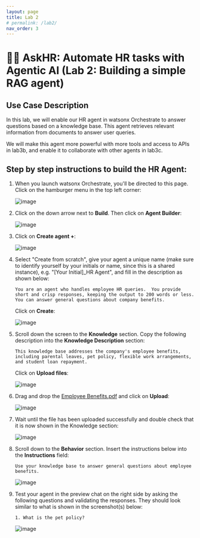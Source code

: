 ```yaml
---
layout: page
title: Lab 2
# permalink: /lab2/
nav_order: 3
---
```

# 🧑‍💼 AskHR: Automate HR tasks with Agentic AI (Lab 2: Building a simple RAG agent)
    
## Use Case Description


In this lab, we will enable our HR agent in watsonx Orchestrate to answer questions based on a knowledge base. This agent retrieves relevant information from documents to answer user queries.

We will make this agent more powerful with more tools and access to APIs in lab3b, and enable it to collaborate with other agents in lab3c.


## Step by step instructions to build the HR Agent:

1. When you launch watsonx Orchestrate, you'll be directed to this page. Click on the hamburger menu in the top left corner:

    ![image](./imgs/lab-3a/step1.png)

1. Click on the down arrow next to **Build**.  Then click on **Agent Builder**:

    ![image](./imgs/lab-3a/step2.png)

1. Click on **Create agent +**:

    ![image](./imgs/lab-3a/step3.png)

1. Select "Create from scratch", give your agent a unique name (make sure to identify yourself by your initials or name, since this is a shared instance), e.g. "[Your Initial]_HR Agent", and fill in the description as shown below: 

    ```
    You are an agent who handles employee HR queries.  You provide short and crisp responses, keeping the output to 200 words or less. You can answer general questions about company benefits.
    ```  

    Click on **Create**:

    ![image](./imgs/lab-3a/hr_step4.png)

1. Scroll down the screen to the **Knowledge** section. Copy the following description into the **Knowledge Description** section:

    ```
    This knowledge base addresses the company's employee benefits, including parental leaves, pet policy, flexible work arrangements, and student loan repayment.
    ```

    Click on **Upload files**:

    ![image](./imgs/lab-3a/hr_step5.png)

1. Drag and drop the [Employee Benefits.pdf](/f1-week-sg-techxchange/pdfs/Employee-Benefits.pdf) and click on **Upload**:

    ![image](./imgs/lab-3a/hr_step6.png)

1. Wait until the file has been uploaded successfully and double check that it is now shown in the Knowledge section: 

    ![image](./imgs/lab-3a/hr_step7.png)


1. Scroll down to the **Behavior** section. Insert the instructions below into the **Instructions** field:

    ```
    Use your knowledge base to answer general questions about employee benefits. 
    ```

    ![image](./imgs/lab-3a/hr_step12.png)

1. Test your agent in the preview chat on the right side by asking the following questions and validating the responses.  They should look similar to what is shown in the screenshot(s) below:

    ```
    1. What is the pet policy? 

    ```

    ![image](./imgs/lab-3a/hr_step13.png)